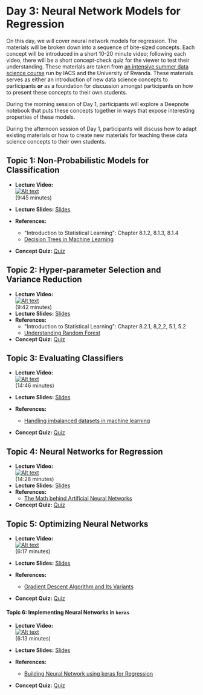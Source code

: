 # Day 3: Neural Network Models for Regression

On this day, we will cover neural network models for regression. The materials will be broken down into a sequence of bite-sized concepts. Each concept will be introduced in a short 10-20 minute video; following each video, there will be a short concept-check quiz for the viewer to test their understanding. These materials are taken from [an intensive summer data science course](https://onefishy.github.io/Rwanda-Data-Science/) run by IACS and the University of Rwanda. These materials serves as either an introduction of new data science concepts to participants ***or*** as a foundation for discussion amongst participants on how to present these concepts to their own students.

During the morning session of Day 1, participants will explore a Deepnote notebook that puts these concepts together in ways that expose interesting properties of these models. 

During the afternoon session of Day 1, participants will discuss how to adapt existing materials or how to create new materials for teaching these data science concepts to their own students.

## **Topic 1:** Non-Probabilistic Models for Classification

- **Lecture Video:** <br>
[![Alt text](https://img.youtube.com/vi/TPiSr1wbUtg/0.jpg)](https://youtu.be/TPiSr1wbUtg) <br>
(9:45 minutes)

- **Lecture Slides:** [Slides](https://drive.google.com/file/d/1taP00yHX7aLVDwMNBkrnBWd3IMimERVi/view?usp=sharing)
- **References:** 
  - "Introduction to Statistical Learning": Chapter 8.1.2, 8.1.3, 8.1.4
  - [Decision Trees in Machine Learning](https://towardsdatascience.com/decision-trees-in-machine-learning-641b9c4e8052)
- **Concept Quiz:** [Quiz](https://drive.google.com/file/d/1NYSFjnC7PWAG6hYPWufnqo4vDH8ew4aA/view?usp=sharing)
    
## **Topic 2:**  Hyper-parameter Selection and Variance Reduction

- **Lecture Video:** <br>
[![Alt text](https://img.youtube.com/vi/5lBjG8tJubM/0.jpg)](https://youtu.be/5lBjG8tJubM) <br>
(9:42 minutes)
- **Lecture Slides:** [Slides](https://drive.google.com/file/d/14W13NJCXSVH1pl6Xx_Yj7Ybwp1wzXAQR/view?usp=sharing)
- **References:** 
  - "Introduction to Statistical Learning": Chapter 8.2.1, 8,2,2, 5.1, 5.2
  - [Understanding Random Forest](https://towardsdatascience.com/understanding-random-forest-58381e0602d2)
- **Concept Quiz:** [Quiz](https://drive.google.com/file/d/1INhCS0F7BfoCtvNIF8IBPlrrIBLQ60K7/view?usp=sharing)
    
## **Topic 3:** Evaluating Classifiers

- **Lecture Video:** <br>
[![Alt text](https://img.youtube.com/vi/vJFnbAsmZaE/0.jpg)](https://youtu.be/vJFnbAsmZaE) <br>
(14:46 minutes)

- **Lecture Slides:** [Slides](https://drive.google.com/file/d/1oTrqQw0doU3kwj_zofU1GBfV_-hE07xf/view?usp=sharing)
  
- **References:** 
  - [Handling imbalanced datasets in machine learning](https://towardsdatascience.com/handling-imbalanced-datasets-in-machine-learning-7a0e84220f28)
  
- **Concept Quiz:** [Quiz](https://drive.google.com/file/d/1jQ-ZwjuzIMN5t0yXxkK2kk3QF0KYdPnU/view?usp=sharing)

## **Topic 4:** Neural Networks for Regression

- **Lecture Video:** <br>
[![Alt text](https://img.youtube.com/vi/_XWdu5ip4n4/0.jpg)](https://youtu.be/_XWdu5ip4n4) <br>
(14:28 minutes)
- **Lecture Slides:** [Slides](https://drive.google.com/file/d/1-oDJEzReIyNsmakv6LtS0dP27tmU3V1v/view?usp=sharing)
- **References:** 
  - [The Math behind Artificial Neural Networks](https://towardsdatascience.com/the-heart-of-artificial-neural-networks-26627e8c03ba)
- **Concept Quiz:** [Quiz](https://drive.google.com/file/d/16ExIOwoZ1DheuRKIMz92GPw64qOXdTrg/view?usp=sharing)
    
## **Topic 5:** Optimizing Neural Networks

- **Lecture Video:** <br>
[![Alt text](https://img.youtube.com/vi/wabJS4Nkxeg/0.jpg)](https://youtu.be/wabJS4Nkxeg) <br>
(6:17 minutes)

- **Lecture Slides:** [Slides](https://drive.google.com/file/d/1JqUUfqj81ioExFhyTwBw8HYpbj__7uMF/view?usp=sharing)
- **References:** 
  - [Gradient Descent Algorithm and Its Variants](https://towardsdatascience.com/gradient-descent-algorithm-and-its-variants-10f652806a3)
- **Concept Quiz:** [Quiz](https://drive.google.com/file/d/1C4ZvM2zyVZsO68NuXbawtBLg7QyZKVzs/view?usp=sharing)
    
#### **Topic 6:** Implementing Neural Networks in `keras`
- **Lecture Video:** <br>
[![Alt text](https://img.youtube.com/vi/sbg9y4L1sKo/0.jpg)](https://youtu.be/sbg9y4L1sKo) <br>
(6:13 minutes)

- **Lecture Slides:** [Slides](https://drive.google.com/file/d/1OsENAg2OdIVoJwE50g6Q37i_msEZxRzC/view?usp=sharing)
- **References:** 
  - [Building Neural Network using keras for Regression](https://medium.com/datadriveninvestor/building-neural-network-using-keras-for-regression-ceee5a9eadff)
- **Concept Quiz:** [Quiz](https://drive.google.com/file/d/1I_PTktQTRxWArAefHm6uX5OiEWnK36q9/view?usp=sharing)
